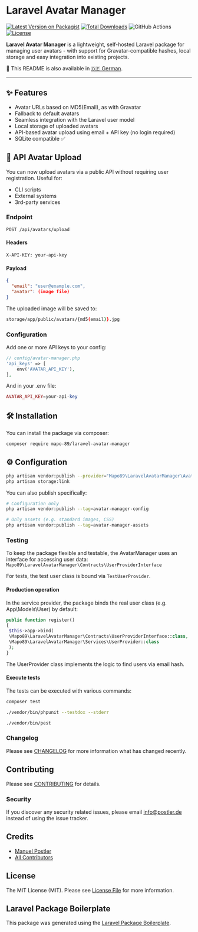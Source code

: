 # Laravel Avatar Manager

[![Latest Version on Packagist](https://img.shields.io/packagist/v/mapo-89/laravel-avatar-manager.svg?style=flat-square)](https://packagist.org/packages/mapo-89/laravel-avatar-manager)
[![Total Downloads](https://img.shields.io/packagist/dt/mapo-89/laravel-avatar-manager.svg?style=flat-square)](https://packagist.org/packages/mapo-89/laravel-avatar-manager)
![GitHub Actions](https://github.com/mapo-89/laravel-avatar-manager/actions/workflows/main.yml/badge.svg)
[![License](https://img.shields.io/badge/license-MIT-green)](LICENSE)

**Laravel Avatar Manager** is a lightweight, self-hosted Laravel package for managing user avatars - with support for Gravatar-compatible hashes, local storage and easy integration into existing projects.

📖 This README is also available in [🇩🇪 German](README.de.md).

---

## ✨ Features

- Avatar URLs based on MD5(Email), as with Gravatar
- Fallback to default avatars
- Seamless integration with the Laravel user model
- Local storage of uploaded avatars
- API-based avatar upload using email + API key (no login required)
- SQLite compatible ✅

## 🚀 API Avatar Upload

You can now upload avatars via a public API without requiring user registration. Useful for:

- CLI scripts
- External systems
- 3rd-party services

### Endpoint

```http
POST /api/avatars/upload
```

#### Headers

```http
X-API-KEY: your-api-key
```

#### Payload

```json
{
  "email": "user@example.com",
  "avatar": (image file)
}
```

The uploaded image will be saved to:

```bash
storage/app/public/avatars/{md5(email)}.jpg
```

### Configuration

Add one or more API keys to your config:

```php
// config/avatar-manager.php
'api_keys' => [
    env('AVATAR_API_KEY'),
],
```

And in your .env file:

```php
AVATAR_API_KEY=your-api-key
```

## 🛠️ Installation

You can install the package via composer:

```bash
composer require mapo-89/laravel-avatar-manager
```

## ⚙️ Configuration

```bash
php artisan vendor:publish --provider="Mapo89\LaravelAvatarManager\AvatarManagerServiceProvider"
php artisan storage:link
```
You can also publish specifically:

```bash
# Configuration only
php artisan vendor:publish --tag=avatar-manager-config

# Only assets (e.g. standard images, CSS)
php artisan vendor:publish --tag=avatar-manager-assets

```

### Testing

To keep the package flexible and testable, the AvatarManager uses an interface for accessing user data:
`Mapo89\LaravelAvatarManager\Contracts\UserProviderInterface`

For tests, the test user class is bound via `TestUserProvider`. 

#### Production operation

In the service provider, the package binds the real user class (e.g. App\Models\User) by default:

```php
public function register()
{
 $this->app->bind(
 \Mapo89\LaravelAvatarManager\Contracts\UserProviderInterface::class,
 \Mapo89\LaravelAvatarManager\Services\UserProvider::class
 );
}
```
The UserProvider class implements the logic to find users via email hash.

#### Execute tests

The tests can be executed with various commands:

```bash
composer test

./vendor/bin/phpunit --testdox --stderr

./vendor/bin/pest
```

### Changelog

Please see [CHANGELOG](CHANGELOG.md) for more information what has changed recently.

## Contributing

Please see [CONTRIBUTING](CONTRIBUTING.md) for details.

### Security

If you discover any security related issues, please email info@postler.de instead of using the issue tracker.

## Credits

-   [Manuel Postler](https://github.com/mapo-89)
-   [All Contributors](../../contributors)

## License

The MIT License (MIT). Please see [License File](LICENSE.md) for more information.

## Laravel Package Boilerplate

This package was generated using the [Laravel Package Boilerplate](https://laravelpackageboilerplate.com).
